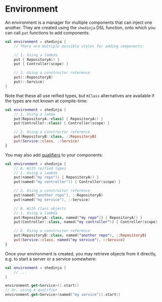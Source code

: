 # Environment

An environment is a manager for multiple components that can inject one another. They are created using the `shedinja` DSL function, onto which you can call `put` functions to add components:

```kotlin
val environment = shedinja {
    // There are multiple possible styles for adding components:

    // 1. Using a lambda
    put { RepositoryA() }
    put { Controller(scope) }

    // 2. Using a constructor reference
    put(::RepositoryB)
    put(::Service)
}
```

Note that these all use reified types, but `KClass` alternatives are available if the types are not known at compile-time:

```kotlin
val environment = shedinja {
    // 1. Using a lamda
    put(RepositoryA::class) { RepositoryA() }
    put(Controller::class) { Controller(scope) }

    // 2. Using a constructor reference
    put(RepositoryB::class, ::RepositoryB)
    put(Service::class, ::Service)
}
```

You may also add [qualifiers](#qualifiers) to your components:

```kotlin
val environment = shedinja {
    // A. With reified types
    // 1. Using a lambda
    put(named("my repo")) { RepositoryA() }
    put(named("my controller")) { Controller(scope) }

    // 2. Using a constructor reference
    put(named("another repo"), ::RepositoryB)
    put(named("my service"), ::Service)

    // B. With class objects
    // 1. Using a lambda
    put(RepositoryA::class, named("my repo")) { RepositoryA() }
    put(Controller::class, named("my controller")) { Controller(scope) }

    // 2. Using a constructor reference
    put(RepositoryB::class, named("another repo"), ::RepositoryB)
    put(Service::class, named("my service"), ::Service)
}
```

Once your environment is created, you may retrieve objects from it directly, e.g. to start a server or a service somewhere:

```kotlin
val environment = shedinja {
    // ...
}

environment.get<Service>().start()
// Or, using a qualifier
environment.get<Service>(named("my service")).start()
```
